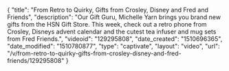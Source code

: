 {
    "title": "From Retro to Quirky, Gifts from Crosley, Disney and Fred and Friends",
    "description": "Our Gift Guru, Michelle Yarn brings you brand new gifts from the HSN Gift Store. This week, check out a retro phone from Crosley, Disneys advent calendar and the cutest tea infuser and mug sets from Fred   Friends.",
    "videoid": "129295808",
    "date_created": "1510696365",
    "date_modified": "1510780877",
    "type": "captivate",
    "layout": "video",
    "url": "\/v\/from-retro-to-quirky-gifts-from-crosley-disney-and-fred-friends\/129295808"
}